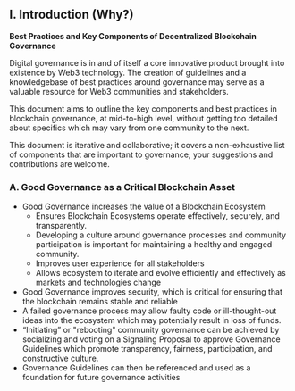 ## I. Introduction (Why?)

**Best Practices and Key Components of Decentralized Blockchain Governance**

Digital governance is in and of itself a core innovative product brought into existence by Web3 technology. The creation of guidelines and a knowledgebase of best practices around governance may serve as a valuable resource for Web3 communities and stakeholders.

This document aims to outline the key components and best practices in blockchain governance, at mid-to-high level, without getting too detailed about specifics which may vary from one community to the next.

This document is iterative and collaborative; it covers a non-exhaustive list of components that are important to governance; your suggestions and contributions are welcome.

### A. Good Governance as a Critical Blockchain Asset
* Good Governance increases the value of a Blockchain Ecosystem
    * Ensures Blockchain Ecosystems operate effectively, securely, and transparently.
    * Developing a culture around governance processes and community participation is important for maintaining a healthy and engaged community.
    * Improves user experience for all stakeholders
    * Allows ecosystem to iterate and evolve efficiently and effectively as markets and technologies change
* Good Governance improves security, which is critical for ensuring that the blockchain remains stable and reliable
* A failed governance process may allow faulty code or ill-thought-out ideas into the ecosystem which may potentially result in loss of funds.
* “Initiating” or "rebooting" community governance can be achieved by socializing and voting on a Signaling Proposal to approve Governance Guidelines which promote transparency, fairness, participation, and constructive culture.
* Governance Guidelines can then be referenced and used as a foundation for future governance activities
